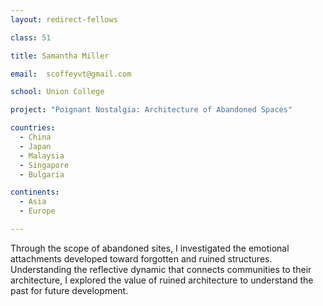 ```yaml
---
layout: redirect-fellows

class: 51

title: Samantha Miller

email:  scoffeyvt@gmail.com

school: Union College

project: "Poignant Nostalgia: Architecture of Abandoned Spaces"

countries:
  - China
  - Japan
  - Malaysia
  - Singapore
  - Bulgaria

continents:
  - Asia
  - Europe

---
```


Through the scope of abandoned sites, I investigated the emotional attachments developed toward forgotten and ruined structures. Understanding the reflective dynamic that connects communities to their architecture, I explored the value of ruined architecture to understand the past for future development.